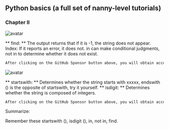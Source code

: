 ##  Python basics (a full set of nanny-level tutorials) 

###  Chapter II 

![avatar]( cae9d27c7f8044719aee5a67f5b79a5d.png) 

 ** find: ** The output returns that if it is -1, the string does not appear. Index: If it reports an error, it does not. in can make conditional judgments, not in to determine whether it does not exist.  

 ```python  
After clicking on the GitHub Sponsor button above, you will obtain access permissions to my private code repository ( https://github.com/slowlon/my_code_bar ) to view this blog code. By searching the code number of this blog, you can find the code you need, code number is: 2024020309574533896
 ```  
![avatar]( 1a73a3b96c95445fa6888c5e12eabe5d.png) 

 ** startswith: ** Determines whether the string starts with xxxxx, endswith () is the opposite of startswith, try it yourself. ** isdigit: ** Determines whether the string is composed of integers.  

 ```python  
After clicking on the GitHub Sponsor button above, you will obtain access permissions to my private code repository ( https://github.com/slowlon/my_code_bar ) to view this blog code. By searching the code number of this blog, you can find the code you need, code number is: 2024020309574533896
 ```  
Summarize: 

Remember these startswith (), isdigit (), in, not in, find. 


